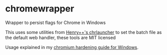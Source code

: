 # chromewrapper
Wrapper to persist flags for Chrome in Windows

This uses some utilities from [Henry++'s chrlauncher](https://github.com/henrypp/chrlauncher) to set the batch file as the default web handler, these tools are MIT licensed

Usage explained in my [chromium hardening guide for Windows](https://github.com/RKNF404/chromium-hardening-guide/blob/main/SETUP_GUIDE.md#windows-1).
